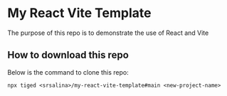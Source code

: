# My React Vite Template

The purpose of this repo is to demonstrate the use of React and Vite

## How to download this repo

Below is the command to clone this repo:

``npx tiged <srsalina>/my-react-vite-template#main <new-project-name>``
